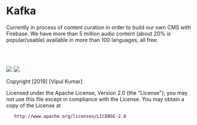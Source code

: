 # Kafka

Currently in process of content curation in order to build our own CMS with Firebase. We have more than 5 million audio content (about 20% is popular/usable) available in more than 100 languages, all free.



</br></br>

<img src="https://user-images.githubusercontent.com/6247940/56096787-4eed5880-5f0a-11e9-850c-fa8160266a5e.png">

<img src="https://user-images.githubusercontent.com/6247940/56097011-9f65b580-5f0c-11e9-92a6-cf0498f1532a.png">



Copyright [2019] [Vipul Kumar]

   Licensed under the Apache License, Version 2.0 (the "License");
   you may not use this file except in compliance with the License.
   You may obtain a copy of the License at

       http://www.apache.org/licenses/LICENSE-2.0
